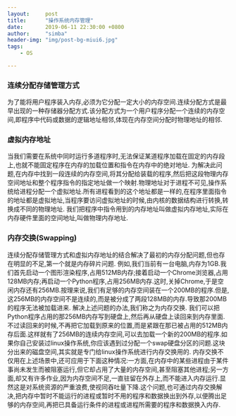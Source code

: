 ```yaml
---
layout:     post
title:      "操作系统内存管理"
date:       2019-06-11 22:30:00 +0800
author:     "simba"
header-img: "img/post-bg-miui6.jpg"
tags:
    - OS

---
```



### 连续分配存储管理方式
为了能将用户程序装入内存,必须为它分配一定大小的内存空间.连续分配方式是最早出现的一种存储器分配方式.该分配方式为一个用户程序分配一个连续的内存空间,即程序中代码或数据的逻辑地址相邻,体现在内存空间分配时物理地址的相邻.


### 虚拟内存地址
当我们需要在系统中同时运行多道程序时,无法保证某道程序加载在固定的内存段上,也就不能固定程序在内存的加载位置和指令在内存中的绝对地址.
为解决此问题,在内存中找到一段连续的内存空间,将其分配给装载的程序,然后把这段物理内存空间地址和整个程序指令的指定地址做一个映射.物理地址对于进程不可见,操作系统给进程分配一个虚拟地址.所有进程看到的这个地址都是一样的,在程序里面指令的地址都是虚拟地址,当程序要访问虚拟地址的时候,由内核的数据结构进行转换,转换成不同的物理地址.
我们把程序中指令用到的内存地址叫做虚拟内存地址,实际在内存硬件里面的空间地址,叫做物理内存地址.


### 内存交换(Swapping)
连续分配存储管理方式和虚拟内存地址的结合解决了最初的内存分配问题,但也存在明显的不足,第一个就是内存碎片问题.
例如,我们当前有一台电脑,内存为1GB.我们首先启动一个图形渲染程序,占用512MB内存;接着启动一个Chrome浏览器,占用128MB内存;再启动一个Python程序,占用256MB内存.这时,关掉Chrome,于是空闲内存还有256MB.按理来说,我们有足够的内存空间装在一个200MB的程序.但是,这256MB的内存空间不是连续的,而是被分成了两段128MB的内存.导致那200MB的程序无法被加载进来.
解决上述问题的办法,我们称之为内存交换.
我们可以把Python程序占用的那256MB内存写到硬盘上,然后再从硬盘上读回来到内存里面.不过读回来的时候,不再把它加载到原来的位置,而是紧跟在那已被占用的512MB内存后面.这样就有了256MB的连续内存空间,可以去加载一个新的200MB的程序.如果你自己安装过linux操作系统,你应该遇到过分配一个swap硬盘分区的问题.这块分出来的磁盘空间,其实就是专门给linux操作系统进行内存交换用的.
内存交换不仅用在上述场景中,还可应用于下面这种情况:一方面,在内存中的某些进程由于某件事尚未发生而被阻塞运行,但它却占用了大量的内存空间,甚至阻塞其他进程;另一方面,却又有许多作业,因为内存空间不足,一直驻留在外存上,而不能进入内存运行.显然这是对系统资源的严重浪费,使视同吞吐量下降.这个问题,也可通过内存交换解决,把内存中暂时不能运行的进程或暂时不用的程序和数据换出到外存,以便腾出足够的内存空间,再把已具备运行条件的进程或进程所需要的程序和数据换入内存.
